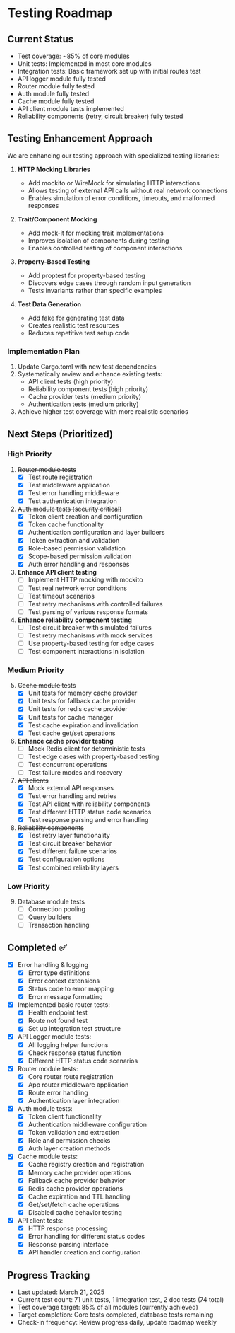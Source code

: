 # Testing Roadmap

## Current Status
- Test coverage: ~85% of core modules
- Unit tests: Implemented in most core modules
- Integration tests: Basic framework set up with initial routes test
- API logger module fully tested
- Router module fully tested
- Auth module fully tested
- Cache module fully tested
- API client module tests implemented
- Reliability components (retry, circuit breaker) fully tested

## Testing Enhancement Approach
We are enhancing our testing approach with specialized testing libraries:

1. **HTTP Mocking Libraries**
   - Add mockito or WireMock for simulating HTTP interactions
   - Allows testing of external API calls without real network connections
   - Enables simulation of error conditions, timeouts, and malformed responses

2. **Trait/Component Mocking**
   - Add mock-it for mocking trait implementations
   - Improves isolation of components during testing
   - Enables controlled testing of component interactions

3. **Property-Based Testing**
   - Add proptest for property-based testing
   - Discovers edge cases through random input generation
   - Tests invariants rather than specific examples

4. **Test Data Generation**
   - Add fake for generating test data
   - Creates realistic test resources
   - Reduces repetitive test setup code

### Implementation Plan
1. Update Cargo.toml with new test dependencies
2. Systematically review and enhance existing tests:
   - API client tests (high priority)
   - Reliability component tests (high priority)
   - Cache provider tests (medium priority)
   - Authentication tests (medium priority)
3. Achieve higher test coverage with more realistic scenarios

## Next Steps (Prioritized)

### High Priority
1. ~~Router module tests~~
   - [x] Test route registration
   - [x] Test middleware application
   - [x] Test error handling middleware
   - [x] Test authentication integration

2. ~~Auth module tests (security critical)~~
   - [x] Token client creation and configuration
   - [x] Token cache functionality
   - [x] Authentication configuration and layer builders
   - [x] Token extraction and validation
   - [x] Role-based permission validation
   - [x] Scope-based permission validation
   - [x] Auth error handling and responses

3. **Enhance API client testing**
   - [ ] Implement HTTP mocking with mockito
   - [ ] Test real network error conditions
   - [ ] Test timeout scenarios
   - [ ] Test retry mechanisms with controlled failures
   - [ ] Test parsing of various response formats

4. **Enhance reliability component testing**
   - [ ] Test circuit breaker with simulated failures
   - [ ] Test retry mechanisms with mock services
   - [ ] Use property-based testing for edge cases
   - [ ] Test component interactions in isolation

### Medium Priority
5. ~~Cache module tests~~
   - [x] Unit tests for memory cache provider
   - [x] Unit tests for fallback cache provider 
   - [x] Unit tests for redis cache provider
   - [x] Unit tests for cache manager
   - [x] Test cache expiration and invalidation
   - [x] Test cache get/set operations

6. **Enhance cache provider testing**
   - [ ] Mock Redis client for deterministic tests
   - [ ] Test edge cases with property-based testing
   - [ ] Test concurrent operations
   - [ ] Test failure modes and recovery

7. ~~API clients~~
   - [x] Mock external API responses
   - [x] Test error handling and retries
   - [x] Test API client with reliability components
   - [x] Test different HTTP status code scenarios
   - [x] Test response parsing and error handling

8. ~~Reliability components~~
   - [x] Test retry layer functionality
   - [x] Test circuit breaker behavior
   - [x] Test different failure scenarios
   - [x] Test configuration options
   - [x] Test combined reliability layers

### Low Priority
9. Database module tests
   - [ ] Connection pooling
   - [ ] Query builders
   - [ ] Transaction handling

## Completed ✅
- [x] Error handling & logging
  - [x] Error type definitions
  - [x] Error context extensions
  - [x] Status code to error mapping
  - [x] Error message formatting
- [x] Implemented basic router tests:
  - [x] Health endpoint test
  - [x] Route not found test
  - [x] Set up integration test structure
- [x] API Logger module tests:
  - [x] All logging helper functions
  - [x] Check response status function
  - [x] Different HTTP status code scenarios
- [x] Router module tests:
  - [x] Core router route registration
  - [x] App router middleware application
  - [x] Route error handling
  - [x] Authentication layer integration
- [x] Auth module tests:
  - [x] Token client functionality
  - [x] Authentication middleware configuration
  - [x] Token validation and extraction
  - [x] Role and permission checks
  - [x] Auth layer creation methods
- [x] Cache module tests:
  - [x] Cache registry creation and registration
  - [x] Memory cache provider operations
  - [x] Fallback cache provider behavior
  - [x] Redis cache provider operations
  - [x] Cache expiration and TTL handling
  - [x] Get/set/fetch cache operations
  - [x] Disabled cache behavior testing
- [x] API client tests:
  - [x] HTTP response processing
  - [x] Error handling for different status codes
  - [x] Response parsing interface
  - [x] API handler creation and configuration

## Progress Tracking
- Last updated: March 21, 2025
- Current test count: 71 unit tests, 1 integration test, 2 doc tests (74 total)
- Test coverage target: 85% of all modules (currently achieved)
- Target completion: Core tests completed, database tests remaining
- Check-in frequency: Review progress daily, update roadmap weekly 